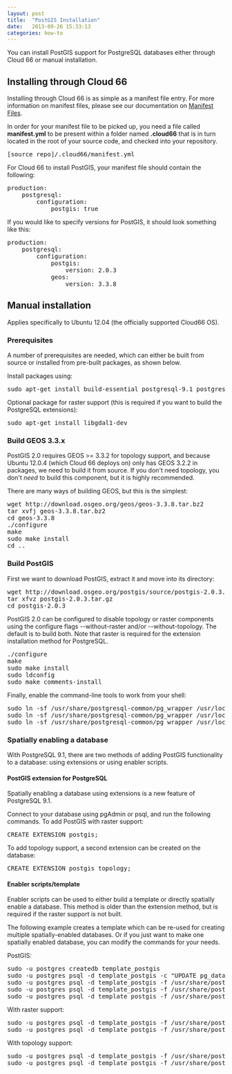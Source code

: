 ```yaml
---
layout: post
title:  "PostGIS Installation"
date:   2013-09-26 15:33:13
categories: how-to
---
```


<p class="lead">You can install PostGIS support for PostgreSQL databases either through Cloud 66 or manual installation.</p>

## Installing through Cloud 66

Installing through Cloud 66 is as simple as a manifest file entry. For more information on manifest files, please see our documentation on [Manifest Files](/stack-features/manifest-files.html).

In order for your manifest file to be picked up, you need a file called **manifest.yml** to be present within a folder named **.cloud66** that is in turn located in the root of your source code, and checked into your repository.

<pre class="terminal">
[source_repo]/.cloud66/manifest.yml
</pre>

For Cloud 66 to install PostGIS, your manifest file should contain the following:
<pre class="terminal">
production:
    postgresql:
        configuration:
            postgis: true
</pre>

If you would like to specify versions for PostGIS, it should look something like this:
<pre class="terminal">
production:
    postgresql:
        configuration:
            postgis:
                version: 2.0.3
            geos:
                version: 3.3.8
</pre>

## Manual installation
Applies specifically to Ubuntu 12.04 (the officially supported Cloud66 OS).

### Prerequisites
A number of prerequisites are needed, which can either be built from source or installed from pre-built packages, as shown below.

Install packages using:
<pre class="terminal">
sudo apt-get install build-essential postgresql-9.1 postgresql-server-dev-9.1 libxml2-dev libproj-dev libjson0-dev xsltproc docbook-xsl docbook-mathml
</pre>

Optional package for raster support (this is required if you want to build the PostgreSQL extensions):
<pre class="terminal">
sudo apt-get install libgdal1-dev
</pre>

### Build GEOS 3.3.x
PostGIS 2.0 requires GEOS >= 3.3.2 for topology support, and because Ubuntu 12.0.4 (which Cloud 66 deploys on) only has GEOS 3.2.2 in packages, we need to build it from source. If you don't need topology, you don't *need* to build this component, but it is highly recommended.

There are many ways of building GEOS, but this is the simplest:
<pre class="terminal">
wget http://download.osgeo.org/geos/geos-3.3.8.tar.bz2
tar xvfj geos-3.3.8.tar.bz2
cd geos-3.3.8
./configure
make
sudo make install
cd ..
</pre>

### Build PostGIS
First we want to download PostGIS, extract it and move into its directory:
<pre class="terminal">
wget http://download.osgeo.org/postgis/source/postgis-2.0.3.tar.gz
tar xfvz postgis-2.0.3.tar.gz
cd postgis-2.0.3
</pre>

PostGIS 2.0 can be configured to disable topology or raster components using the configure flags --without-raster and/or --without-topology. The default is to build both. Note that raster is required for the extension installation method for PostgreSQL.
<pre class="terminal">
./configure
make
sudo make install
sudo ldconfig
sudo make comments-install
</pre>

Finally, enable the command-line tools to work from your shell:
<pre class="terminal">
sudo ln -sf /usr/share/postgresql-common/pg_wrapper /usr/local/bin/shp2pgsql
sudo ln -sf /usr/share/postgresql-common/pg_wrapper /usr/local/bin/pgsql2shp
sudo ln -sf /usr/share/postgresql-common/pg_wrapper /usr/local/bin/raster2pgsql
</pre>

### Spatially enabling a database
With PostgreSQL 9.1, there are two methods of adding PostGIS functionality to a database: using extensions or using enabler scripts.

#### PostGIS extension for PostgreSQL
Spatially enabling a database using extensions is a new feature of PostgreSQL 9.1.

Connect to your database using pgAdmin or psql, and run the following commands. To add PostGIS with raster support:
<pre class="terminal">
CREATE EXTENSION postgis;
</pre>

To add topology support, a second extension can be created on the database:
<pre class="terminal">
CREATE EXTENSION postgis_topology;
</pre>

#### Enabler scripts/template
Enabler scripts can be used to either build a template or directly spatially enable a database. This method is older than the extension method, but is required if the raster support is not built.

The following example creates a template which can be re-used for creating multiple spatially-enabled databases. Or if you just want to make one spatially enabled database, you can modify the commands for your needs.

PostGIS:
<pre class="terminal">
sudo -u postgres createdb template_postgis
sudo -u postgres psql -d template_postgis -c "UPDATE pg_database SET datistemplate=true WHERE datname='template_postgis'"
sudo -u postgres psql -d template_postgis -f /usr/share/postgresql/9.1/contrib/postgis-2.0/postgis.sql
sudo -u postgres psql -d template_postgis -f /usr/share/postgresql/9.1/contrib/postgis-2.0/spatial_ref_sys.sql
sudo -u postgres psql -d template_postgis -f /usr/share/postgresql/9.1/contrib/postgis-2.0/postgis_comments.sql
</pre>

With raster support:
<pre class="terminal">
sudo -u postgres psql -d template_postgis -f /usr/share/postgresql/9.1/contrib/postgis-2.0/rtpostgis.sql
sudo -u postgres psql -d template_postgis -f /usr/share/postgresql/9.1/contrib/postgis-2.0/raster_comments.sql
</pre>

With topology support:
<pre class="terminal">
sudo -u postgres psql -d template_postgis -f /usr/share/postgresql/9.1/contrib/postgis-2.0/topology.sql
sudo -u postgres psql -d template_postgis -f /usr/share/postgresql/9.1/contrib/postgis-2.0/topology_comments.sql
</pre>